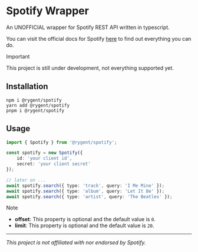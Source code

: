 # Spotify Wrapper

An UNOFFICIAL wrapper for Spotify REST API written in typescript.

You can visit the official docs for Spotify [here][spotify docs] to find out everything you can do.

> [!IMPORTANT]
> This project is still under development, not everything supported yet.

## Installation

```sh-session
npm i @rygent/spotify
yarn add @rygent/spotify
pnpm i @rygent/spotify
```

## Usage

```ts
import { Spotify } from '@rygent/spotify';

const spotify = new Spotify({
    id: 'your client id',
    secret: 'your client secret'
});

// later on ...
await spotify.search({ type: 'track', query: 'I Me Mine' });
await spotify.search({ type: 'album', query: 'Let It Be' });
await spotify.search({ type: 'artist', query: 'The Beatles' });
```

> [!NOTE]
>
> -   **offset**: This property is optional and the default value is `0`.
> -   **limit**: This property is optional and the default value is `20`.

---

<i>This project is not affiliated with nor endorsed by Spotify.</i>

<!-- LINKS -->

[spotify docs]: https://developer.spotify.com/documentation/web-api
